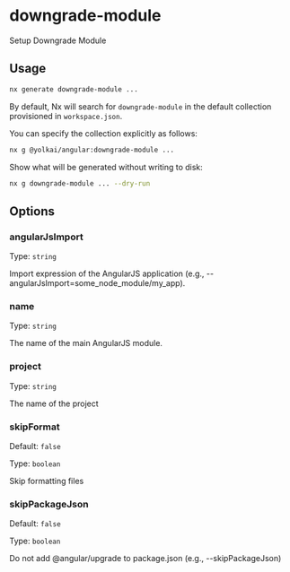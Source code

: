 # downgrade-module

Setup Downgrade Module

## Usage

```bash
nx generate downgrade-module ...
```

By default, Nx will search for `downgrade-module` in the default collection provisioned in `workspace.json`.

You can specify the collection explicitly as follows:

```bash
nx g @yolkai/angular:downgrade-module ...
```

Show what will be generated without writing to disk:

```bash
nx g downgrade-module ... --dry-run
```

## Options

### angularJsImport

Type: `string`

Import expression of the AngularJS application (e.g., --angularJsImport=some_node_module/my_app).

### name

Type: `string`

The name of the main AngularJS module.

### project

Type: `string`

The name of the project

### skipFormat

Default: `false`

Type: `boolean`

Skip formatting files

### skipPackageJson

Default: `false`

Type: `boolean`

Do not add @angular/upgrade to package.json (e.g., --skipPackageJson)
